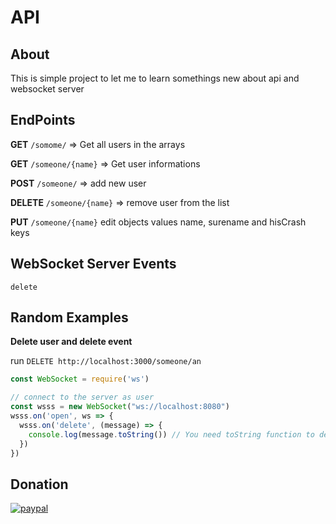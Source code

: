 ﻿# API


## About
This is simple project to let me to learn somethings new about api and websocket server

## EndPoints

**GET** `/somome/` => Get all users in the arrays

**GET** `/someone/{name}` => Get user informations

**POST** `/someone/` => add new user

**DELETE** `/someone/{name}` => remove user from the list

**PUT** `/someone/{name}` edit objects values name, surename and hisCrash keys


## WebSocket Server Events

 `delete`


## Random Examples

**Delete user and delete event**

run
`DELETE http://localhost:3000/someone/an`

```js
const WebSocket = require('ws')

// connect to the server as user
const wsss = new WebSocket("ws://localhost:8080")
wsss.on('open', ws => {
  wsss.on('delete', (message) => {
    console.log(message.toString()) // You need toString function to decode buffer message
  })
})
```



## Donation
[![paypal](https://img.shields.io/badge/Donate-PayPal-green.svg)](https://www.paypal.com/donate/?hosted_button_id=K643AVX5KGL3W)
